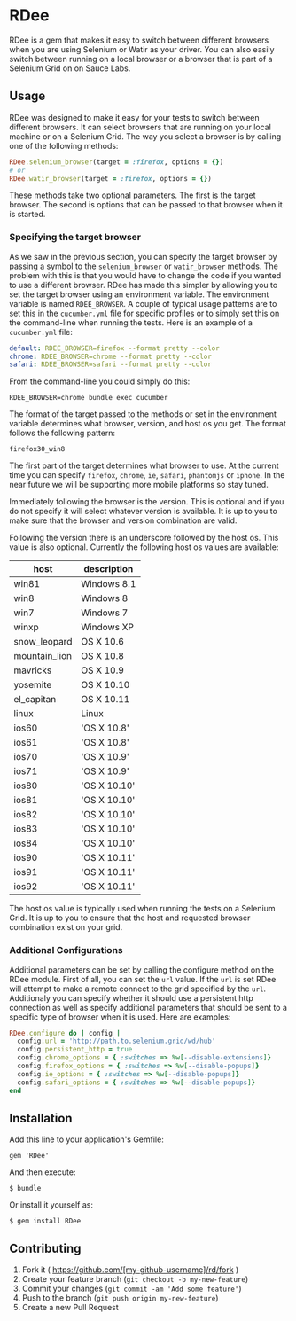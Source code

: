 # RDee

RDee is a gem that makes it easy to switch between different browsers when you are using
Selenium or Watir as your driver.  You can also easily switch between running on a local
browser or a browser that is part of a Selenium Grid on on Sauce Labs.

## Usage

RDee was designed to make it easy for your tests to switch between different browsers.  It
can select browsers that are running on your local machine or on a Selenium Grid.  The way
you select a browser is by calling one of the following methods:

````ruby
RDee.selenium_browser(target = :firefox, options = {})
# or
RDee.watir_browser(target = :firefox, options = {})
````

These methods take two optional parameters.  The first is the target browser.  The second
is options that can be passed to that browser when it is started.

### Specifying the target browser

As we saw in the previous section, you can specify the target browser by passing a symbol
to the `selenium_browser` or `watir_browser` methods.  The problem with this is that you
would have to change the code if you wanted to use a different browser.  RDee has made
this simpler by allowing you to set the target browser using an environment variable.
The environment variable is named `RDEE_BROWSER`.  A couple of typical usage patterns
are to set this in the `cucumber.yml` file for specific profiles or to simply set this
on the command-line when running the tests.  Here is an example of a `cucumber.yml` file:

````yml
default: RDEE_BROWSER=firefox --format pretty --color
chrome: RDEE_BROWSER=chrome --format pretty --color
safari: RDEE_BROWSER=safari --format pretty --color
````

From the command-line you could simply do this:

````
RDEE_BROWSER=chrome bundle exec cucumber
````

The format of the target passed to the methods or set in the environment variable determines
what browser, version, and host os you get.  The format follows the following pattern:

````
firefox30_win8
````

The first part of the target determines what browser to use.  At the current time you can
specify `firefox`, `chrome`, `ie`, `safari`, `phantomjs` or `iphone`.  In the near future we will be supporting more
mobile platforms so stay tuned.

Immediately following the browser is the version.  This is optional and if you do not specify
it will select whatever version is available.  It is up to you to make sure that the browser
and version combination are valid.

Following the version there is an underscore followed by the host os.  This value is also
optional.  Currently the following host os values are available:

| host | description |
| --- | --- |
| win81 | Windows 8.1 |
| win8 | Windows 8 |
| win7 | Windows 7 |
| winxp | Windows XP |
| snow_leopard | OS X 10.6 |
| mountain_lion | OS X 10.8 |
| mavricks | OS X 10.9 |
| yosemite | OS X 10.10 |
| el_capitan | OS X 10.11 |
| linux | Linux |
| ios60 | 'OS X 10.8'|
| ios61 | 'OS X 10.8' |
| ios70 | 'OS X 10.9' |
| ios71 | 'OS X 10.9' |
| ios80 | 'OS X 10.10' |
| ios81 | 'OS X 10.10' |
| ios82 | 'OS X 10.10' |
| ios83 | 'OS X 10.10' |
| ios84 | 'OS X 10.10' |
| ios90 | 'OS X 10.11' |
| ios91 | 'OS X 10.11' |
| ios92 | 'OS X 10.11' |

The host os value is typically used when running the tests on a Selenium Grid.  It is up to
you to ensure that the host and requested browser combination exist on your grid.

### Additional Configurations

Additional parameters can be set by calling the configure method on the RDee module.  First
of all, you can set the `url` value.  If the `url` is set RDee will attempt to make a remote
connect to the grid specified by the `url`.  Additionaly you can specify whether it should
use a persistent http connection as well as specify additional parameters that should be
sent to a specific type of browser when it is used.  Here are examples:

````ruby
RDee.configure do | config |
  config.url = 'http://path.to.selenium.grid/wd/hub'
  config.persistent_http = true
  config.chrome_options = { :switches => %w[--disable-extensions]}
  config.firefox_options = { :switches => %w[--disable-popups]}
  config.ie_options = { :switches => %w[--disable-popups]}
  config.safari_options = { :switches => %w[--disable-popups]}
end
````


## Installation

Add this line to your application's Gemfile:

    gem 'RDee'

And then execute:

    $ bundle

Or install it yourself as:

    $ gem install RDee


## Contributing

1. Fork it ( https://github.com/[my-github-username]/rd/fork )
2. Create your feature branch (`git checkout -b my-new-feature`)
3. Commit your changes (`git commit -am 'Add some feature'`)
4. Push to the branch (`git push origin my-new-feature`)
5. Create a new Pull Request
